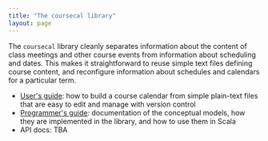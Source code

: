 ```yaml
---
title: "The coursecal library"
layout: page
---
```


The `coursecal` library cleanly separates information about the content of class meetings and other course events from information about scheduling and dates.  This makes it straightforward to reuse simple text files defining course content, and reconfigure information about schedules and calendars for a particular term.

- [User's guide](usersguide/): how to build a course calendar from simple plain-text files that are easy to edit and manage with version control
- [Programmer's guide](codersguide/):  documentation of the conceptual models, how they are implemented in the library, and how to use them in Scala
- API docs: TBA
